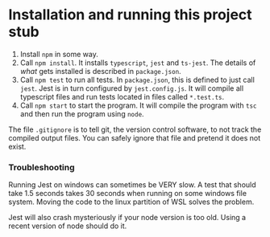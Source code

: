 # Installation and running this project stub
1. Install `npm` in some way.
2. Call `npm install`. It installs `typescript`, `jest` and `ts-jest`. The details of *what* gets installed is described in `package.json`.
3. Call `npm test` to run all tests. In `package.json`, this is defined to just call `jest`. Jest is in turn configured by `jest.config.js`. It will compile all typescript files and run tests located in files called `*.test.ts`.
4. Call `npm start` to start the program. It will compile the program with `tsc` and then run the program using `node`.

The file `.gitignore` is to tell git, the version control software, to not track the compiled output files.
You can safely ignore that file and pretend it does not exist.

### Troubleshooting
Running Jest on windows can sometimes be VERY slow. A test that should take 1.5 seconds takes 30 seconds when running on some windows file system. Moving the code to the linux partition of WSL solves the problem.

Jest will also crash mysteriously if your node version is too old. Using a recent version of node should do it.